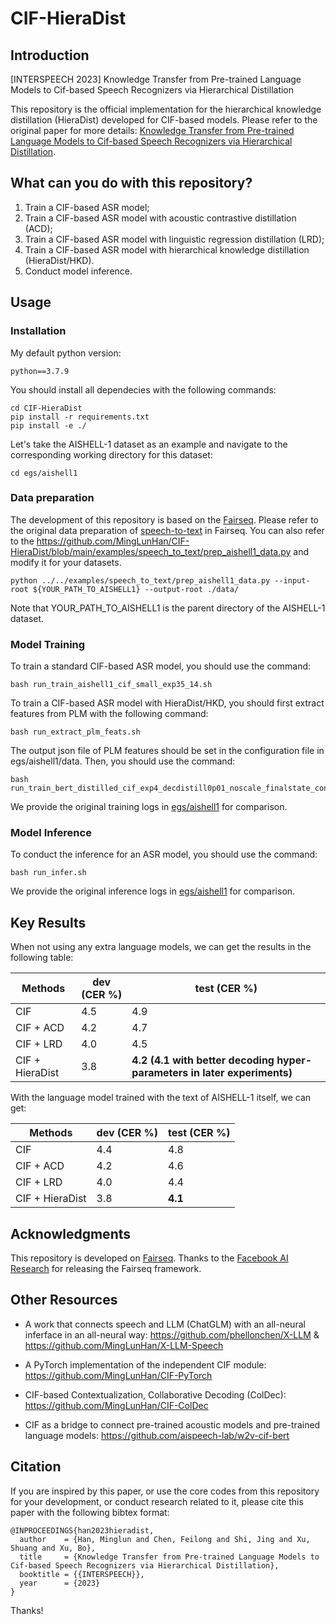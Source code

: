 # CIF-HieraDist

## Introduction
[INTERSPEECH 2023] Knowledge Transfer from Pre-trained Language Models to Cif-based Speech Recognizers via Hierarchical Distillation 

This repository is the official implementation for the hierarchical knowledge distillation (HieraDist) developed for CIF-based models. Please refer to the original paper for more details: [Knowledge Transfer from Pre-trained Language Models to Cif-based Speech Recognizers via Hierarchical Distillation](https://arxiv.org/abs/2301.13003). 

## What can you do with this repository?

1. Train a CIF-based ASR model; 
2. Train a CIF-based ASR model with acoustic contrastive distillation (ACD);
3. Train a CIF-based ASR model with linguistic regression distillation (LRD);
4. Train a CIF-based ASR model with hierarchical knowledge distillation (HieraDist/HKD).
5. Conduct model inference.  

## Usage

### Installation

My default python version:
```
python==3.7.9
```

You should install all dependecies with the following commands:
```
cd CIF-HieraDist
pip install -r requirements.txt
pip install -e ./
```

Let's take the AISHELL-1 dataset as an example and navigate to the corresponding working directory for this dataset:
```
cd egs/aishell1
```

### Data preparation

The development of this repository is based on the [Fairseq](https://github.com/facebookresearch/fairseq). Please refer to the original data preparation of [speech-to-text](https://github.com/facebookresearch/fairseq/tree/main/examples/speech_to_text) in Fairseq. You can also refer to the https://github.com/MingLunHan/CIF-HieraDist/blob/main/examples/speech_to_text/prep_aishell1_data.py and modify it for your datasets.

```
python ../../examples/speech_to_text/prep_aishell1_data.py --input-root ${YOUR_PATH_TO_AISHELL1} --output-root ./data/
```

Note that YOUR_PATH_TO_AISHELL1 is the parent directory of the AISHELL-1 dataset. 

### Model Training

To train a standard CIF-based ASR model, you should use the command:
```
bash run_train_aishell1_cif_small_exp35_14.sh
```

To train a CIF-based ASR model with HieraDist/HKD, you should first extract features from PLM with the following command:
```
bash run_extract_plm_feats.sh
```
The output json file of PLM features should be set in the configuration file in egs/aishell1/data. Then, you should use the command:
```
bash run_train_bert_distilled_cif_exp4_decdistill0p01_noscale_finalstate_contrastiveloss1p0_conttemp0p02_rmvrpt_neg700.sh
```

We provide the original training logs in [egs/aishell1](https://github.com/MingLunHan/CIF-HieraDist/tree/main/egs/aishell1) for comparison. 

### Model Inference

To conduct the inference for an ASR model, you should use the command:
```
bash run_infer.sh
```

We provide the original inference logs in [egs/aishell1](https://github.com/MingLunHan/CIF-HieraDist/tree/main/egs/aishell1) for comparison. 

## Key Results

When not using any extra language models, we can get the results in the following table:

| Methods | dev (CER \%) | test (CER \%) |
| --- | --- | --- |
| CIF | 4.5 | 4.9 |
| CIF + ACD | 4.2 | 4.7 |
| CIF + LRD | 4.0 | 4.5 |
| CIF + HieraDist | 3.8 | **4.2 (4.1 with better decoding hyper-parameters in later experiments)** |

With the language model trained with the text of AISHELL-1 itself, we can get:

| Methods | dev (CER \%) | test (CER \%) |
| --- | --- | --- |
| CIF | 4.4 | 4.8 |
| CIF + ACD | 4.2 | 4.6 |
| CIF + LRD | 4.0 | 4.4 |
| CIF + HieraDist | 3.8 | **4.1** |

## Acknowledgments

This repository is developed on [Fairseq](https://github.com/facebookresearch/fairseq). Thanks to the [Facebook AI Research](https://ai.facebook.com/) for releasing the Fairseq framework.

## Other Resources

- A work that connects speech and LLM (ChatGLM) with an all-neural inferface in an all-neural way: https://github.com/phellonchen/X-LLM & https://github.com/MingLunHan/X-LLM-Speech

- A PyTorch implementation of the independent CIF module: https://github.com/MingLunHan/CIF-PyTorch

- CIF-based Contextualization, Collaborative Decoding (ColDec): https://github.com/MingLunHan/CIF-ColDec

- CIF as a bridge to connect pre-trained acoustic models and pre-trained language models: https://github.com/aispeech-lab/w2v-cif-bert

## Citation

If you are inspired by this paper, or use the core codes from this repository for your development, or conduct research related to it, please cite this paper with the following bibtex format:

```
@INPROCEEDINGS{han2023hieradist,
  author    = {Han, Minglun and Chen, Feilong and Shi, Jing and Xu, Shuang and Xu, Bo},
  title     = {Knowledge Transfer from Pre-trained Language Models to Cif-based Speech Recognizers via Hierarchical Distillation},
  booktitle = {{INTERSPEECH}},
  year      = {2023}
}
```

Thanks!
